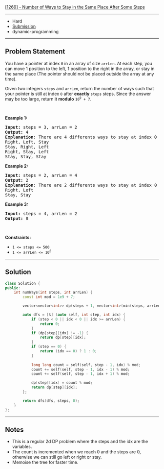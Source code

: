 [[1269] - Number of Ways to Stay in the Same Place After Some Steps](https://leetcode.com/problems/number-of-ways-to-stay-in-the-same-place-after-some-steps)

---

- Hard
- [Submission](https://leetcode.com/problems/number-of-ways-to-stay-in-the-same-place-after-some-steps/submissions/1075656949/)
- dynamic-programming

---

## Problem Statement

<p>You have a pointer at index <code>0</code> in an array of size <code>arrLen</code>. At each step, you can move 1 position to the left, 1 position to the right in the array, or stay in the same place (The pointer should not be placed outside the array at any time).</p>

<p>Given two integers <code>steps</code> and <code>arrLen</code>, return the number of ways such that your pointer is still at index <code>0</code> after <strong>exactly</strong> <code>steps</code> steps. Since the answer may be too large, return it <strong>modulo</strong> <code>10<sup>9</sup> + 7</code>.</p>

<p>&nbsp;</p>
<p><strong class="example">Example 1:</strong></p>

<pre>
<strong>Input:</strong> steps = 3, arrLen = 2
<strong>Output:</strong> 4
<strong>Explanation: </strong>There are 4 differents ways to stay at index 0 after 3 steps.
Right, Left, Stay
Stay, Right, Left
Right, Stay, Left
Stay, Stay, Stay
</pre>

<p><strong class="example">Example 2:</strong></p>

<pre>
<strong>Input:</strong> steps = 2, arrLen = 4
<strong>Output:</strong> 2
<strong>Explanation:</strong> There are 2 differents ways to stay at index 0 after 2 steps
Right, Left
Stay, Stay
</pre>

<p><strong class="example">Example 3:</strong></p>

<pre>
<strong>Input:</strong> steps = 4, arrLen = 2
<strong>Output:</strong> 8
</pre>

<p>&nbsp;</p>
<p><strong>Constraints:</strong></p>

<ul>
	<li><code>1 &lt;= steps &lt;= 500</code></li>
	<li><code>1 &lt;= arrLen &lt;= 10<sup>6</sup></code></li>
</ul>


---

## Solution

```cpp
class Solution {
public:
    int numWays(int steps, int arrLen) {
        const int mod = 1e9 + 7;

        vector<vector<int>> dp(steps + 1, vector<int>(min(steps, arrLen) + 1, -1));

        auto dfs = [&] (auto self, int step, int idx) {
            if (step < 0 || idx < 0 || idx >= arrLen) {
                return 0;
            }
            if (dp[step][idx] != -1) {
                return dp[step][idx];
            }
            if (step == 0) {
                return (idx == 0) ? 1 : 0;
            }
            
            long long count = self(self, step - 1, idx) % mod;
            count += self(self, step - 1, idx - 1) % mod;
            count += self(self, step - 1, idx + 1) % mod;

            dp[step][idx] = count % mod;
            return dp[step][idx];
        };

        return dfs(dfs, steps, 0);
    }
};
```

---

## Notes

- This is a regular 2d DP problem where the steps and the idx are the variables.
- The count is incremented when we reach 0 and the steps are 0, otherwise we can still go left or right or stay.
- Memoise the tree for faster time.
